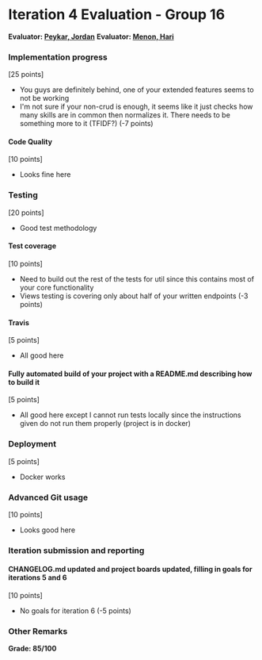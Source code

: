 # Iteration 4 Evaluation - Group 16

**Evaluator: [Peykar, Jordan](mailto:jpeykar1@jhu.edu)**
**Evaluator: [Menon, Hari](mailto:hmenon@cs.jhu.edu)**

### Implementation progress
[25 points]
* You guys are definitely behind, one of your extended features seems to not be working
* I'm not sure if your non-crud is enough, it seems like it just checks how many skills are in common then normalizes it. There needs to be something more to it (TFIDF?)
(-7 points)

#### Code Quality
[10 points]
* Looks fine here

### Testing
[20 points]
* Good test methodology

#### Test coverage
[10 points]
* Need to build out the rest of the tests for util since this contains most of your core functionality
* Views testing is covering only about half of your written endpoints
(-3 points)

#### Travis
[5 points]
* All good here

#### Fully automated build of your project with a README.md describing how to build it
[5 points]
* All good here except I cannot run tests locally since the instructions given do not run them properly (project is in docker)

### Deployment
[5 points]
* Docker works

### Advanced Git usage
[10 points]
* Looks good here

### Iteration submission and reporting

#### CHANGELOG.md updated and project boards updated, filling in goals for iterations 5 and 6
[10 points]
* No goals for iteration 6 (-5 points)

### Other Remarks


**Grade: 85/100**
